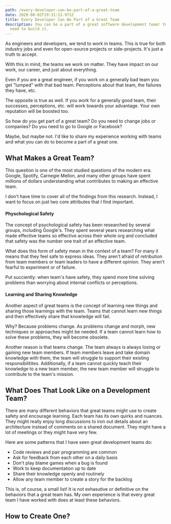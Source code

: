 ```yaml
---
path: /every-developer-can-be-part-of-a-great-team
date: 2020-08-02T19:31:13.971Z
title: Every Developer Can Be Part of a Great Team
description: You can be a part of a great software development team! You just
  need to build it.
---
```

As engineers and developers, we tend to work in teams. This is true for both industry jobs and even for open-source projects or side-projects. It's just a truth to accept.

With this in mind, the teams we work on matter. They have impact on our work, our career, and just about everything.

Even if you are a great engineer, if you work on a generally bad team you get "lumped" with that bad team. Perceptions about that team, the failures they have, etc.

The opposite is true as well. If you work for a generally good team, their successes, perceptions, etc. will work towards your advantage. Your own reputation will be boosted too.

So how do you get part of a great team? Do you need to change jobs or companies? Do you need to go to Google or Facebook?

Maybe, but maybe not. I'd like to share my experience working with teams and what you can do to become a part of a great one.

## What Makes a Great Team?
This question is one of the most studied questions of the modern era. Google, Spotify, Carnegie Mellon, and many other groups have spent millions of dollars understanding what contributes to making an effective team.

I don't have time to cover all of the findings from this research. Instead, I want to focus on just two core attributes that I find important.

#### Physchological Safety
The concept of psychological safety has been researched by several groups, including Google's. They spent several years researching what made effective teams so effective across their whole org and concluded that safety was the number one trait of an effective team.

What does this form of safety mean in the context of a team? For many it means that they feel safe to express ideas. They aren't afraid of retribution from team members or team leaders to have a different opinion. They aren't fearful to experiment or of failure. 

Put succiently: when team's have safety, they spend more time solving problems than worrying about internal conflicts or perceptions.

#### Learning and Sharing Knowledge
Another aspect of great teams is the concept of learning new things and sharing those learnings with the team. Teams that cannot learn new things and then effectively share that knowledge will fail.

Why? Because problems change. As problems change and morph, new techniques or approaches might be needed. If a team cannot learn how to solve these problems, they will become obsolete.

Another reason is that teams change. The team always is always losing or gaining new team members. If team members leave and take domain knowledge with them, the team will struggle to support their existing responsibilitites. Additionally, if a team cannot quickly teach their knowledge to a new team member, the new team member will struggle to contribute to the team's mission.

## What Does That Look Like on a Development Team? 
There are many different behaviors that great teams might use to create safety and encourage learning. Each team has its own quirks and nuances. They might really enjoy long discussions to iron out details about an architecture instead of comments on a shared document. They might have a lot of meetings or they might have very few. 

Here are some patterns that I have seen great development teams do:

* Code reviews and pair programming are common
* Ask for feedback from each other on a daily basis
* Don't play blame games when a bug is found
* Work to keep documentation up to date
* Share their knowledge openly and routinely 
* Allow any team member to create a story for the backlog

This is, of course, a small list! It is not exhasutive or definitive on the behaviors that a great team has. My own experience is that every great team I have worked with does at least these behaviors. 

## How to Create One?
